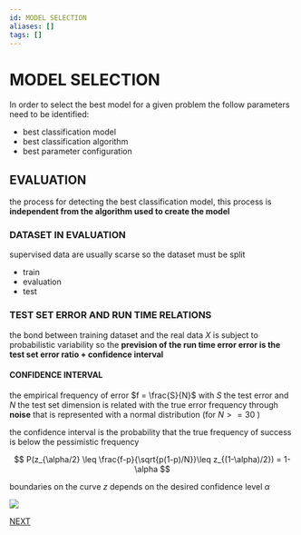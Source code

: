 ```yaml
---
id: MODEL SELECTION
aliases: []
tags: []
---
```


# MODEL SELECTION

In order to select the best model for a given problem the follow parameters need to be identified:

- best classification model
- best classification algorithm
- best parameter configuration

## EVALUATION

the process for detecting the best classification model, this process is **independent from the algorithm used to create the model**

### DATASET IN EVALUATION

supervised data are usually scarse so the dataset must be split

- train
- evaluation
- test

### TEST SET ERROR AND RUN TIME RELATIONS

the bond between training dataset and the real data $X$ is subject to probabilistic variability so the  **prevision of the run time error error is the test set error ratio + confidence interval**

#### CONFIDENCE INTERVAL

the empirical frequency of error $f = \frac{S}{N}$ with $S$ the test error and $N$ the test set dimension is related with the true error frequency through **noise** that is represented with a normal distribution (for $N >= 30$ )

the confidence interval is the probability that the true frequency of success is below the pessimistic frequency

$$
P(z_{\alpha/2} \leq \frac{f-p}{\sqrt{p(1-p)/N}}\leq z_{(1-\alpha)/2}) = 1- \alpha
$$

boundaries on the curve $z$ depends on the desired confidence level $\alpha$

![](datamining/Pasted_image_20231230173630.png)



 [NEXT](datamining/CLASSIFICATION.md)
